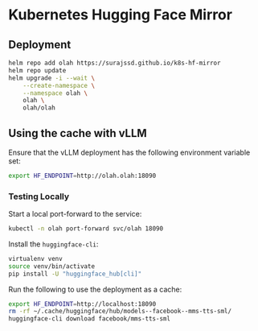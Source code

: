 # Kubernetes Hugging Face Mirror

## Deployment

```bash
helm repo add olah https://surajssd.github.io/k8s-hf-mirror
helm repo update
helm upgrade -i --wait \
    --create-namespace \
    --namespace olah \
    olah \
    olah/olah
```

## Using the cache with vLLM

Ensure that the vLLM deployment has the following environment variable set:

```bash
export HF_ENDPOINT=http://olah.olah:18090
```

### Testing Locally

Start a local port-forward to the service:

```bash
kubectl -n olah port-forward svc/olah 18090
```

Install the `huggingface-cli`:

```bash
virtualenv venv
source venv/bin/activate
pip install -U "huggingface_hub[cli]"
```

Run the following to use the deployment as a cache:

```bash
export HF_ENDPOINT=http://localhost:18090
rm -rf ~/.cache/huggingface/hub/models--facebook--mms-tts-sml/
huggingface-cli download facebook/mms-tts-sml
```
